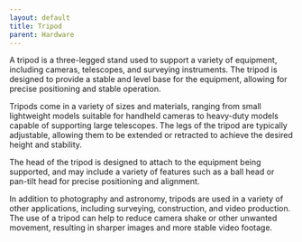 ```yaml
---
layout: default
title: Tripod
parent: Hardware
---
```

A tripod is a three-legged stand used to support a variety of equipment, including cameras, telescopes, and surveying instruments. The tripod is designed to provide a stable and level base for the equipment, allowing for precise positioning and stable operation.

Tripods come in a variety of sizes and materials, ranging from small lightweight models suitable for handheld cameras to heavy-duty models capable of supporting large telescopes. The legs of the tripod are typically adjustable, allowing them to be extended or retracted to achieve the desired height and stability.

The head of the tripod is designed to attach to the equipment being supported, and may include a variety of features such as a ball head or pan-tilt head for precise positioning and alignment.

In addition to photography and astronomy, tripods are used in a variety of other applications, including surveying, construction, and video production. The use of a tripod can help to reduce camera shake or other unwanted movement, resulting in sharper images and more stable video footage.